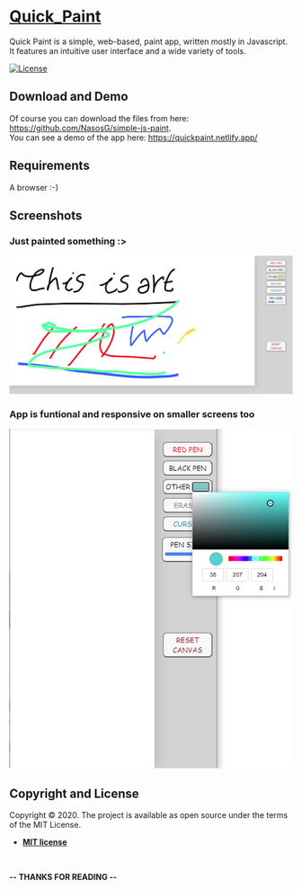 # [Quick_Paint](https://quickpaint.netlify.app/)

Quick Paint is a simple, web-based, paint app, written mostly in Javascript. It features an intuitive user interface and a wide variety of tools.

[![License](http://img.shields.io/:license-mit-blue.svg?style=flat-square)](http://badges.mit-license.org) 

## Download and Demo

Of course you can download the files from here: https://github.com/NasosG/simple-js-paint. 
<br>
You can see a demo of the app here: https://quickpaint.netlify.app/

## Requirements

A browser :-)

## Screenshots

### Just painted something :>

<div align="center"><img src="images/Screenshot_1.png" alt="image1"></div>

### App is funtional and responsive on smaller screens too

<div align="center"><img src="images/Screenshot_2.png" alt="image1"></div>

## Copyright and License

Copyright ©  2020. The project is available as open source under the terms of the MIT License.

- **[MIT license](http://opensource.org/licenses/mit-license.php)**

<br>

**-- THANKS FOR READING --**



